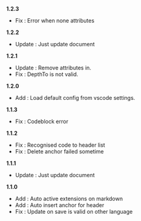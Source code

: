 **1.2.3**
- Fix : Error when none attributes

**1.2.2**
- Update : Just update document

**1.2.1**
- Update : Remove attributes in<!-- TOC -->.
- Fix : DepthTo is not valid.

**1.2.0**
- Add : Load default config from vscode settings.

**1.1.3**
- Fix : Codeblock error

**1.1.2**
- Fix : Recognised code to header list
- Fix : Delete anchor failed sometime

**1.1.1**
- Update : Just update document

**1.1.0**
- Add : Auto active extensions on markdown
- Add : Auto insert anchor for header
- Fix : Update on save is valid on other language
